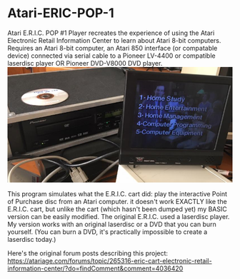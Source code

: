 # Atari-ERIC-POP-1
Atari E.R.I.C. POP #1 Player recreates the experience of using the Atari Electronic Retail Information Center to learn about Atari 8-bit computers. Requires an Atari 8-bit computer, an Atari 850 interface (or compatable device) connected via serial cable to a Pioneer LV-4400 or compatible laserdisc player OR Pioneer DVD-V8000 DVD player.
![pic of the program in action](ERIC.jpg)

This program simulates what the E.R.I.C. cart did: play the interactive Point of Purchase disc from an Atari computer. it doesn't work EXACTLY like the E.R.I.C. cart, but unlike the cart (which hasn't been dumped yet) my BASIC version can be easily modified. The original E.R.I.C. used a laserdisc player. My version works with an original laserdisc or a DVD that you can burn yourself. (You can burn a DVD, it's practically impossible to create a laserdisc today.) 

Here's the original forum posts describing this project: https://atariage.com/forums/topic/265316-eric-cart-electronic-retail-information-center/?do=findComment&comment=4036420
